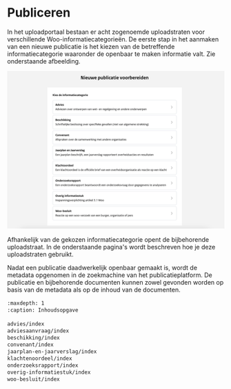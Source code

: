 # Publiceren

In het uploadportaal bestaan er acht zogenoemde uploadstraten voor verschillende Woo-informatiecategorieën. De eerste stap
in het aanmaken van een nieuwe publicatie is het kiezen van de betreffende informatiecategorie waaronder de openbaar te
maken informatie valt. Zie onderstaande afbeelding.

![Dit figuur laat alle publicatie categorieën zien](img/alle-publicatie-categorieen.png)

Afhankelijk van de gekozen informatiecategorie opent de bijbehorende uploadstraat.
In de onderstaande pagina's wordt beschreven hoe je deze uploadstraten gebruikt.

Nadat een publicatie daadwerkelijk openbaar gemaakt is, wordt de metadata opgenomen in de zoekmachine van het publicatieplatform.
De publicatie en bijbehorende documenten kunnen zowel gevonden worden op basis van de metadata als op de inhoud van de documenten.

```{toctree}
:maxdepth: 1
:caption: Inhoudsopgave

advies/index
adviesaanvraag/index
beschikking/index
convenant/index
jaarplan-en-jaarverslag/index
klachtenoordeel/index
onderzoeksrapport/index
overig-informatiestuk/index
woo-besluit/index
```

